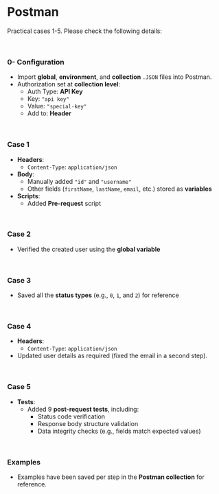 # Postman  

Practical cases 1-5. Please check the following details:  

<br>

### 0- Configuration  
- Import **global**, **environment**, and **collection** `.JSON` files into Postman.  
- Authorization set at **collection level**:  
  - Auth Type: **API Key**  
  - Key: `"api key"`  
  - Value: `"special-key"`  
  - Add to: **Header**

<br>

### Case 1  
- **Headers**:  
  - `Content-Type`: `application/json`  
- **Body**:  
  - Manually added `"id"` and `"username"`  
  - Other fields (`firstName`, `lastName`, `email`, etc.) stored as **variables**  
- **Scripts**:  
  - Added **Pre-request** script  

<br>

### Case 2  
- Verified the created user using the **global variable**  

<br>

### Case 3  
- Saved all the **status types** (e.g., `0`, `1`, and `2`) for reference  

<br>

### Case 4  
- **Headers**:  
  - `Content-Type`: `application/json`  
- Updated user details as required (fixed the email in a second step).  

<br>

### Case 5  
- **Tests**:  
  - Added 9 **post-request tests**, including:  
    - Status code verification  
    - Response body structure validation  
    - Data integrity checks (e.g., fields match expected values)  

<br>

### Examples  
- Examples have been saved per step in the **Postman collection** for reference.
